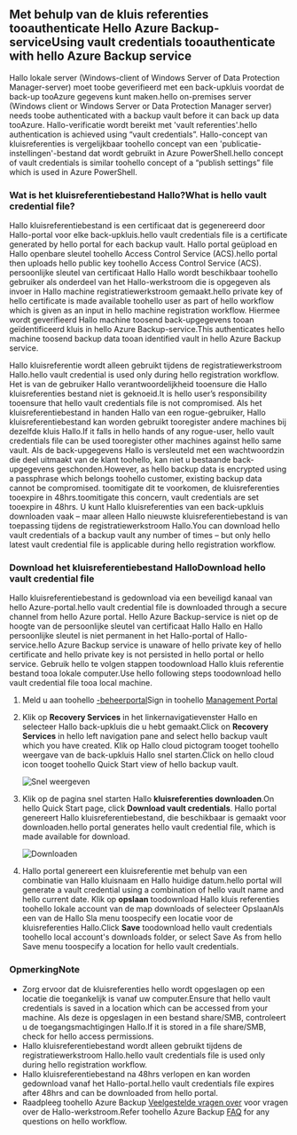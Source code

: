 ## <a name="using-vault-credentials-tooauthenticate-with-hello-azure-backup-service"></a><span data-ttu-id="18353-101">Met behulp van de kluis referenties tooauthenticate Hello Azure Backup-service</span><span class="sxs-lookup"><span data-stu-id="18353-101">Using vault credentials tooauthenticate with hello Azure Backup service</span></span>
<span data-ttu-id="18353-102">Hallo lokale server (Windows-client of Windows Server of Data Protection Manager-server) moet toobe geverifieerd met een back-upkluis voordat de back-up tooAzure gegevens kunt maken.</span><span class="sxs-lookup"><span data-stu-id="18353-102">hello on-premises server (Windows client or Windows Server or Data Protection Manager server) needs toobe authenticated with a backup vault before it can back up data tooAzure.</span></span> <span data-ttu-id="18353-103">Hallo-verificatie wordt bereikt met 'vault referenties'.</span><span class="sxs-lookup"><span data-stu-id="18353-103">hello authentication is achieved using “vault credentials”.</span></span> <span data-ttu-id="18353-104">Hallo-concept van kluisreferenties is vergelijkbaar toohello concept van een 'publicatie-instellingen'-bestand dat wordt gebruikt in Azure PowerShell.</span><span class="sxs-lookup"><span data-stu-id="18353-104">hello concept of vault credentials is similar toohello concept of a “publish settings” file which is used in Azure PowerShell.</span></span>

### <a name="what-is-hello-vault-credential-file"></a><span data-ttu-id="18353-105">Wat is het kluisreferentiebestand Hallo?</span><span class="sxs-lookup"><span data-stu-id="18353-105">What is hello vault credential file?</span></span>
<span data-ttu-id="18353-106">Hallo kluisreferentiebestand is een certificaat dat is gegenereerd door Hallo-portal voor elke back-upkluis.</span><span class="sxs-lookup"><span data-stu-id="18353-106">hello vault credentials file is a certificate generated by hello portal for each backup vault.</span></span> <span data-ttu-id="18353-107">Hallo portal geüpload en Hallo openbare sleutel toohello Access Control Service (ACS).</span><span class="sxs-lookup"><span data-stu-id="18353-107">hello portal then uploads hello public key toohello Access Control Service (ACS).</span></span> <span data-ttu-id="18353-108">persoonlijke sleutel van certificaat Hallo Hallo wordt beschikbaar toohello gebruiker als onderdeel van het Hallo-werkstroom die is opgegeven als invoer in Hallo machine registratiewerkstroom gemaakt.</span><span class="sxs-lookup"><span data-stu-id="18353-108">hello private key of hello certificate is made available toohello user as part of hello workflow which is given as an input in hello machine registration workflow.</span></span> <span data-ttu-id="18353-109">Hiermee wordt geverifieerd Hallo machine toosend back-upgegevens tooan geïdentificeerd kluis in hello Azure Backup-service.</span><span class="sxs-lookup"><span data-stu-id="18353-109">This authenticates hello machine toosend backup data tooan identified vault in hello Azure Backup service.</span></span>

<span data-ttu-id="18353-110">Hallo kluisreferentie wordt alleen gebruikt tijdens de registratiewerkstroom Hallo.</span><span class="sxs-lookup"><span data-stu-id="18353-110">hello vault credential is used only during hello registration workflow.</span></span> <span data-ttu-id="18353-111">Het is van de gebruiker Hallo verantwoordelijkheid tooensure die Hallo kluisreferenties bestand niet is geknoeid.</span><span class="sxs-lookup"><span data-stu-id="18353-111">It is hello user’s responsibility tooensure that hello vault credentials file is not compromised.</span></span> <span data-ttu-id="18353-112">Als het kluisreferentiebestand in handen Hallo van een rogue-gebruiker, Hallo kluisreferentiebestand kan worden gebruikt tooregister andere machines bij dezelfde kluis Hallo.</span><span class="sxs-lookup"><span data-stu-id="18353-112">If it falls in hello hands of any rogue-user, hello vault credentials file can be used tooregister other machines against hello same vault.</span></span> <span data-ttu-id="18353-113">Als de back-upgegevens Hallo is versleuteld met een wachtwoordzin die deel uitmaakt van de klant toohello, kan niet u bestaande back-upgegevens geschonden.</span><span class="sxs-lookup"><span data-stu-id="18353-113">However, as hello backup data is encrypted using a passphrase which belongs toohello customer, existing backup data cannot be compromised.</span></span> <span data-ttu-id="18353-114">toomitigate dit te voorkomen, de kluisreferenties tooexpire in 48hrs.</span><span class="sxs-lookup"><span data-stu-id="18353-114">toomitigate this concern, vault credentials are set tooexpire in 48hrs.</span></span> <span data-ttu-id="18353-115">U kunt Hallo kluisreferenties van een back-upkluis downloaden vaak – maar alleen Hallo nieuwste kluisreferentiebestand is van toepassing tijdens de registratiewerkstroom Hallo.</span><span class="sxs-lookup"><span data-stu-id="18353-115">You can download hello vault credentials of a backup vault any number of times – but only hello latest vault credential file is applicable during hello registration workflow.</span></span>

### <a name="download-hello-vault-credential-file"></a><span data-ttu-id="18353-116">Download het kluisreferentiebestand Hallo</span><span class="sxs-lookup"><span data-stu-id="18353-116">Download hello vault credential file</span></span>
<span data-ttu-id="18353-117">Hallo kluisreferentiebestand is gedownload via een beveiligd kanaal van hello Azure-portal.</span><span class="sxs-lookup"><span data-stu-id="18353-117">hello vault credential file is downloaded through a secure channel from hello Azure portal.</span></span> <span data-ttu-id="18353-118">Hello Azure Backup-service is niet op de hoogte van de persoonlijke sleutel van certificaat Hallo Hallo en Hallo persoonlijke sleutel is niet permanent in het Hallo-portal of Hallo-service.</span><span class="sxs-lookup"><span data-stu-id="18353-118">hello Azure Backup service is unaware of hello private key of hello certificate and hello private key is not persisted in hello portal or hello service.</span></span> <span data-ttu-id="18353-119">Gebruik hello te volgen stappen toodownload Hallo kluis referentie bestand tooa lokale computer.</span><span class="sxs-lookup"><span data-stu-id="18353-119">Use hello following steps toodownload hello vault credential file tooa local machine.</span></span>

1. <span data-ttu-id="18353-120">Meld u aan toohello [-beheerportal](https://manage.windowsazure.com/)</span><span class="sxs-lookup"><span data-stu-id="18353-120">Sign in toohello [Management Portal](https://manage.windowsazure.com/)</span></span>
2. <span data-ttu-id="18353-121">Klik op **Recovery Services** in het linkernavigatievenster Hallo en selecteer Hallo back-upkluis die u hebt gemaakt.</span><span class="sxs-lookup"><span data-stu-id="18353-121">Click on **Recovery Services** in hello left navigation pane and select hello backup vault which you have created.</span></span> <span data-ttu-id="18353-122">Klik op Hallo cloud pictogram tooget toohello weergave van de back-upkluis Hallo snel starten.</span><span class="sxs-lookup"><span data-stu-id="18353-122">Click on hello cloud icon tooget toohello Quick Start view of hello backup vault.</span></span>
   
   ![Snel weergeven](./media/backup-download-credentials/quickview.png)
3. <span data-ttu-id="18353-124">Klik op de pagina snel starten Hallo **kluisreferenties downloaden**.</span><span class="sxs-lookup"><span data-stu-id="18353-124">On hello Quick Start page, click **Download vault credentials**.</span></span> <span data-ttu-id="18353-125">Hallo portal genereert Hallo kluisreferentiebestand, die beschikbaar is gemaakt voor downloaden.</span><span class="sxs-lookup"><span data-stu-id="18353-125">hello  portal generates hello vault credential file, which is made available for download.</span></span>
   
   ![Downloaden](./media/backup-download-credentials/downloadvc.png)
4. <span data-ttu-id="18353-127">Hallo portal genereert een kluisreferentie met behulp van een combinatie van Hallo kluisnaam en Hallo huidige datum.</span><span class="sxs-lookup"><span data-stu-id="18353-127">hello portal will generate a vault credential using a combination of hello vault name and hello current date.</span></span> <span data-ttu-id="18353-128">Klik op **opslaan** toodownload Hallo kluis referenties toohello lokale account van de map downloads of selecteer OpslaanAls een van de Hallo Sla menu toospecify een locatie voor de kluisreferenties Hallo.</span><span class="sxs-lookup"><span data-stu-id="18353-128">Click **Save** toodownload hello vault credentials toohello local account's downloads folder, or select Save As from hello Save menu toospecify a location for hello vault credentials.</span></span>

### <a name="note"></a><span data-ttu-id="18353-129">Opmerking</span><span class="sxs-lookup"><span data-stu-id="18353-129">Note</span></span>
* <span data-ttu-id="18353-130">Zorg ervoor dat de kluisreferenties hello wordt opgeslagen op een locatie die toegankelijk is vanaf uw computer.</span><span class="sxs-lookup"><span data-stu-id="18353-130">Ensure that hello vault credentials is saved in a location which can be accessed from your machine.</span></span> <span data-ttu-id="18353-131">Als deze is opgeslagen in een bestand share/SMB, controleert u de toegangsmachtigingen Hallo.</span><span class="sxs-lookup"><span data-stu-id="18353-131">If it is stored in a file share/SMB, check for hello access permissions.</span></span>
* <span data-ttu-id="18353-132">Hallo kluisreferentiebestand wordt alleen gebruikt tijdens de registratiewerkstroom Hallo.</span><span class="sxs-lookup"><span data-stu-id="18353-132">hello vault credentials file is used only during hello registration workflow.</span></span>
* <span data-ttu-id="18353-133">Hallo kluisreferentiebestand na 48hrs verlopen en kan worden gedownload vanaf het Hallo-portal.</span><span class="sxs-lookup"><span data-stu-id="18353-133">hello vault credentials file expires after 48hrs and can be downloaded from hello portal.</span></span>
* <span data-ttu-id="18353-134">Raadpleeg toohello Azure Backup [Veelgestelde vragen over](../articles/backup/backup-azure-backup-faq.md) voor vragen over de Hallo-werkstroom.</span><span class="sxs-lookup"><span data-stu-id="18353-134">Refer toohello Azure Backup [FAQ](../articles/backup/backup-azure-backup-faq.md) for any questions on hello workflow.</span></span>

